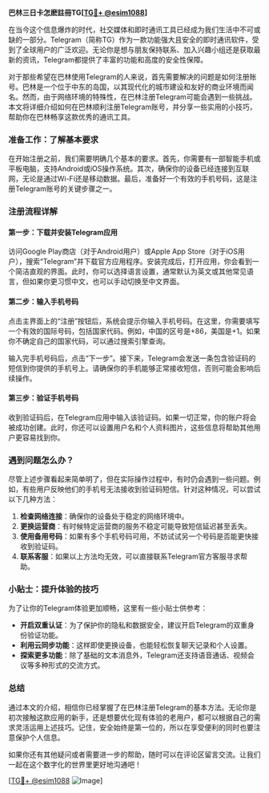 **巴林三日卡怎麽註冊TG[[TG💪+ @esim1088](https://t.me/s/esim1088)]**

在当今这个信息爆炸的时代，社交媒体和即时通讯工具已经成为我们生活中不可或缺的一部分。Telegram（简称TG）作为一款功能强大且安全的即时通讯软件，受到了全球用户的广泛欢迎。无论你是想与朋友保持联系、加入兴趣小组还是获取最新的资讯，Telegram都提供了丰富的功能和高度的安全性保障。

对于那些希望在巴林使用Telegram的人来说，首先需要解决的问题是如何注册账号。巴林是一个位于中东的岛国，以其现代化的城市建设和友好的商业环境而闻名。然而，由于网络环境的特殊性，在巴林注册Telegram可能会遇到一些挑战。本文将详细介绍如何在巴林顺利注册Telegram账号，并分享一些实用的小技巧，帮助你在巴林畅享这款优秀的通讯工具。

### 准备工作：了解基本要求

在开始注册之前，我们需要明确几个基本的要求。首先，你需要有一部智能手机或平板电脑，支持Android或iOS操作系统。其次，确保你的设备已经连接到互联网，无论是通过Wi-Fi还是移动数据。最后，准备好一个有效的手机号码，这是注册Telegram账号的关键步骤之一。

### 注册流程详解

#### 第一步：下载并安装Telegram应用

访问Google Play商店（对于Android用户）或Apple App Store（对于iOS用户），搜索“Telegram”并下载官方应用程序。安装完成后，打开应用，你会看到一个简洁直观的界面。此时，你可以选择语言设置，通常默认为英文或其他常见语言，但如果你更习惯中文，也可以手动切换至中文界面。

#### 第二步：输入手机号码

点击主界面上的“注册”按钮后，系统会提示你输入手机号码。在这里，你需要填写一个有效的国际号码，包括国家代码。例如，中国的区号是+86，美国是+1。如果你不确定自己的国家代码，可以通过搜索引擎查询。

输入完手机号码后，点击“下一步”。接下来，Telegram会发送一条包含验证码的短信到你提供的手机号上。请确保你的手机能够正常接收短信，否则可能会影响后续操作。

#### 第三步：验证手机号码

收到验证码后，在Telegram应用中输入该验证码。如果一切正常，你的账户将会被成功创建。此时，你还可以设置用户名和个人资料图片，这些信息将帮助其他用户更容易找到你。

### 遇到问题怎么办？

尽管上述步骤看起来简单明了，但在实际操作过程中，有时仍会遇到一些问题。例如，有些用户反映他们的手机号无法接收到验证码短信。针对这种情况，可以尝试以下几种方法：

1. **检查网络连接**：确保你的设备处于稳定的网络环境中。
2. **更换运营商**：有时候特定运营商的服务不稳定可能导致短信延迟甚至丢失。
3. **使用备用号码**：如果有多个手机号码可用，不妨试试另一个号码是否能更快接收到验证码。
4. **联系客服**：如果以上方法均无效，可以直接联系Telegram官方客服寻求帮助。

### 小贴士：提升体验的技巧

为了让你的Telegram体验更加顺畅，这里有一些小贴士供参考：

- **开启双重认证**：为了保护你的隐私和数据安全，建议开启Telegram的双重身份验证功能。
- **利用云同步功能**：这样即使更换设备，也能轻松恢复聊天记录和个人设置。
- **探索更多功能**：除了基础的文本消息外，Telegram还支持语音通话、视频会议等多种形式的交流方式。

### 总结

通过本文的介绍，相信你已经掌握了在巴林注册Telegram的基本方法。无论你是初次接触这款应用的新手，还是想要优化现有体验的老用户，都可以根据自己的需求灵活运用上述技巧。记住，安全始终是第一位的，所以在享受便利的同时也要注意保护个人信息。

如果你还有其他疑问或者需要进一步的帮助，随时可以在评论区留言交流。让我们一起在这个数字化的世界里更好地沟通吧！

[[TG💪+ @esim1088](https://t.me/s/esim1088) ![Image](https://i.postimg.cc/4NQfJmqS/Snipaste-2025-05-13-00-14-12.png)]